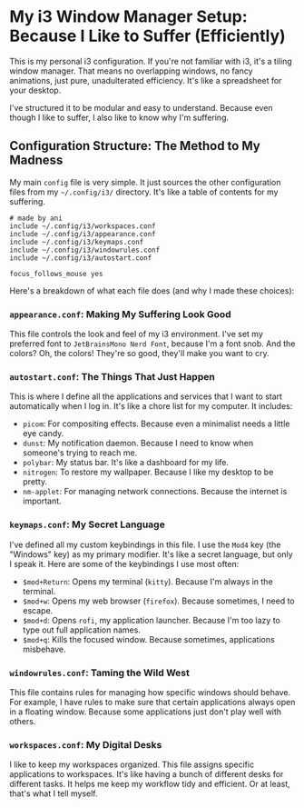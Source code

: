 # My i3 Window Manager Setup: Because I Like to Suffer (Efficiently)

This is my personal i3 configuration. If you're not familiar with i3, it's a tiling window manager. That means no overlapping windows, no fancy animations, just pure, unadulterated efficiency. It's like a spreadsheet for your desktop.

I've structured it to be modular and easy to understand. Because even though I like to suffer, I also like to know why I'm suffering.

## Configuration Structure: The Method to My Madness

My main `config` file is very simple. It just sources the other configuration files from my `~/.config/i3/` directory. It's like a table of contents for my suffering.

```
# made by ani
include ~/.config/i3/workspaces.conf
include ~/.config/i3/appearance.conf
include ~/.config/i3/keymaps.conf
include ~/.config/i3/windowrules.conf
include ~/.config/i3/autostart.conf

focus_follows_mouse yes
```

Here's a breakdown of what each file does (and why I made these choices):

### `appearance.conf`: Making My Suffering Look Good

This file controls the look and feel of my i3 environment. I've set my preferred font to `JetBrainsMono Nerd Font`, because I'm a font snob. And the colors? Oh, the colors! They're so good, they'll make you want to cry.

### `autostart.conf`: The Things That Just Happen

This is where I define all the applications and services that I want to start automatically when I log in. It's like a chore list for my computer. It includes:

*   `picom`: For compositing effects. Because even a minimalist needs a little eye candy.
*   `dunst`: My notification daemon. Because I need to know when someone's trying to reach me.
*   `polybar`: My status bar. It's like a dashboard for my life.
*   `nitrogen`: To restore my wallpaper. Because I like my desktop to be pretty.
*   `nm-applet`: For managing network connections. Because the internet is important.

### `keymaps.conf`: My Secret Language

I've defined all my custom keybindings in this file. I use the `Mod4` key (the "Windows" key) as my primary modifier. It's like a secret language, but only I speak it. Here are some of the keybindings I use most often:

*   `$mod+Return`: Opens my terminal (`kitty`). Because I'm always in the terminal.
*   `$mod+w`: Opens my web browser (`firefox`). Because sometimes, I need to escape.
*   `$mod+d`: Opens `rofi`, my application launcher. Because I'm too lazy to type out full application names.
*   `$mod+q`: Kills the focused window. Because sometimes, applications misbehave.

### `windowrules.conf`: Taming the Wild West

This file contains rules for managing how specific windows should behave. For example, I have rules to make sure that certain applications always open in a floating window. Because some applications just don't play well with others.

### `workspaces.conf`: My Digital Desks

I like to keep my workspaces organized. This file assigns specific applications to workspaces. It's like having a bunch of different desks for different tasks. It helps me keep my workflow tidy and efficient. Or at least, that's what I tell myself.